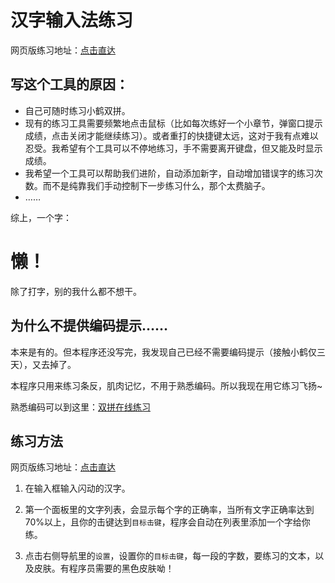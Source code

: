 # 汉字输入法练习

网页版练习地址：[点击直达](https://garfeng.github.io/xnhe/)

## 写这个工具的原因：

* 自己可随时练习小鹤双拼。
* 现有的练习工具需要频繁地点击鼠标（比如每次练好一个小章节，弹窗口提示成绩，点击关闭才能继续练习）。或者重打的快捷键太远，这对于我有点难以忍受。我希望有个工具可以不停地练习，手不需要离开键盘，但又能及时显示成绩。
* 我希望一个工具可以帮助我们进阶，自动添加新字，自动增加错误字的练习次数。而不是纯靠我们手动控制下一步练习什么，那个太费脑子。
* ……

综上，一个字：

# 懒！

除了打字，别的我什么都不想干。

## 为什么不提供编码提示……

本来是有的。但本程序还没写完，我发现自己已经不需要编码提示（接触小鹤仅三天），又去掉了。

本程序只用来练习条反，肌肉记忆，不用于熟悉编码。所以我现在用它练习飞扬~

熟悉编码可以到这里：[双拼在线练习](http://typing.sjz.io/)

## 练习方法

网页版练习地址：[点击直达](https://garfeng.github.io/xnhe/)

1. 在输入框输入闪动的汉字。

3. 第一个面板里的文字列表，会显示每个字的正确率，当所有文字正确率达到70%以上，且你的击键达到`目标击键`，程序会自动在列表里添加一个字给你练。

4. 点击右侧导航里的`设置`，设置你的`目标击键`，每一段的字数，要练习的文本，以及皮肤。有程序员需要的黑色皮肤呦！
